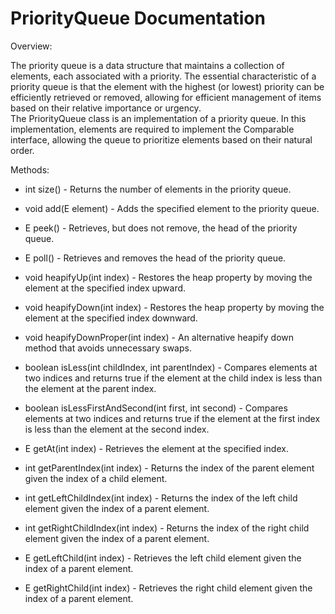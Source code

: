 # PriorityQueue Documentation

Overview:

The priority queue is a data structure that maintains a collection of elements, each associated with a priority. The essential characteristic of a priority queue is that the element with the highest (or lowest) priority can be efficiently retrieved or removed, allowing for efficient management of items based on their relative importance or urgency.  
The PriorityQueue class is an implementation of a priority queue. In this implementation, elements are required to implement the Comparable interface, allowing the queue to prioritize elements based on their natural order.

Methods:

* int size() - Returns the number of elements in the priority queue.

* void add(E element) - Adds the specified element to the priority queue.

* E peek() - Retrieves, but does not remove, the head of the priority queue.

* E poll() - Retrieves and removes the head of the priority queue.

* void heapifyUp(int index) - Restores the heap property by moving the element at the specified index upward.

* void heapifyDown(int index) - Restores the heap property by moving the element at the specified index downward.

* void heapifyDownProper(int index) - An alternative heapify down method that avoids unnecessary swaps.

* boolean isLess(int childIndex, int parentIndex) - Compares elements at two indices and returns true if the element at the child index is less than the element at the parent index.

* boolean isLessFirstAndSecond(int first, int second) - Compares elements at two indices and returns true if the element at the first index is less than the element at the second index.

* E getAt(int index) - Retrieves the element at the specified index.

* int getParentIndex(int index) - Returns the index of the parent element given the index of a child element.

* int getLeftChildIndex(int index) - Returns the index of the left child element given the index of a parent element.

* int getRightChildIndex(int index) - Returns the index of the right child element given the index of a parent element.

* E getLeftChild(int index) - Retrieves the left child element given the index of a parent element.

* E getRightChild(int index) - Retrieves the right child element given the index of a parent element.
